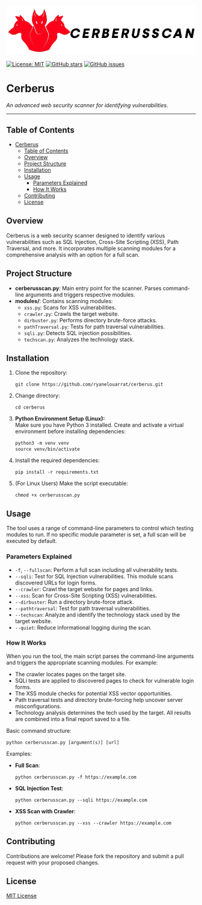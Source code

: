 ![cerberus](logo.png)
<!-- Added badges for visual flair -->
[![License: MIT](https://img.shields.io/badge/License-MIT-yellow.svg)](LICENSE)
[![GitHub stars](https://img.shields.io/github/stars/ryanelouarrat/cerberus.svg?style=social)](https://github.com/ryanelouarrat/cerberus)
[![GitHub issues](https://img.shields.io/github/issues/ryanelouarrat/cerberus)](https://github.com/ryanelouarrat/cerberus)

# Cerberus
_An advanced web security scanner for identifying vulnerabilities._

---
<!-- Added Table of Contents -->
## Table of Contents
- [Cerberus](#cerberus)
  - [Table of Contents](#table-of-contents)
  - [Overview](#overview)
  - [Project Structure](#project-structure)
  - [Installation](#installation)
  - [Usage](#usage)
    - [Parameters Explained](#parameters-explained)
    - [How It Works](#how-it-works)
  - [Contributing](#contributing)
  - [License](#license)

## Overview
Cerberus is a web security scanner designed to identify various vulnerabilities such as SQL Injection, Cross-Site Scripting (XSS), Path Traversal, and more. It incorporates multiple scanning modules for a comprehensive analysis with an option for a full scan.

## Project Structure

- **cerberusscan.py**: Main entry point for the scanner. Parses command-line arguments and triggers respective modules.  
- **modules/**: Contains scanning modules:
  - `xss.py`: Scans for XSS vulnerabilities.
  - `crawler.py`: Crawls the target website.
  - `dirbuster.py`: Performs directory brute-force attacks.
  - `pathTraversal.py`: Tests for path traversal vulnerabilities.
  - `sqli.py`: Detects SQL injection possibilities.
  - `techscan.py`: Analyzes the technology stack.

## Installation

1. Clone the repository:
   ```
   git clone https://github.com/ryanelouarrat/cerberus.git
   ```
2. Change directory:
   ```
   cd cerberus
   ```
3. **Python Environment Setup (Linux):**  
   Make sure you have Python 3 installed. Create and activate a virtual environment before installing dependencies:
   ```
   python3 -m venv venv
   source venv/bin/activate
   ```
4. Install the required dependencies:
   ```
   pip install -r requirements.txt
   ```
5. (For Linux Users) Make the script executable:
   ```
   chmod +x cerberusscan.py
   ```

## Usage

The tool uses a range of command-line parameters to control which testing modules to run. If no specific module parameter is set, a full scan will be executed by default.

### Parameters Explained

- `-f`, `--fullscan`: Perform a full scan including all vulnerability tests.
- `--sqli`: Test for SQL Injection vulnerabilities. This module scans discovered URLs for login forms.
- `--crawler`: Crawl the target website for pages and links.
- `--xss`: Scan for Cross-Site Scripting (XSS) vulnerabilities.
- `--dirbuster`: Run a directory brute-force attack.
- `--pathtraversal`: Test for path traversal vulnerabilities.
- `--techscan`: Analyze and identify the technology stack used by the target website.
- `--quiet`: Reduce informational logging during the scan.

### How It Works

When you run the tool, the main script parses the command-line arguments and triggers the appropriate scanning modules. For example:
- The crawler locates pages on the target site.
- SQLi tests are applied to discovered pages to check for vulnerable login forms.
- The XSS module checks for potential XSS vector opportunities.
- Path traversal tests and directory brute-forcing help uncover server misconfigurations.
- Technology analysis determines the tech used by the target.
All results are combined into a final report saved to a file.

Basic command structure:
```
python cerberusscan.py [argument(s)] [url]
```

Examples:
- **Full Scan**:
  ```
  python cerberusscan.py -f https://example.com
  ```
- **SQL Injection Test**:
  ```
  python cerberusscan.py --sqli https://example.com
  ```
- **XSS Scan with Crawler**:
  ```
  python cerberusscan.py --xss --crawler https://example.com
  ```

## Contributing

Contributions are welcome! Please fork the repository and submit a pull request with your proposed changes.

## License

[MIT License](LICENSE)

